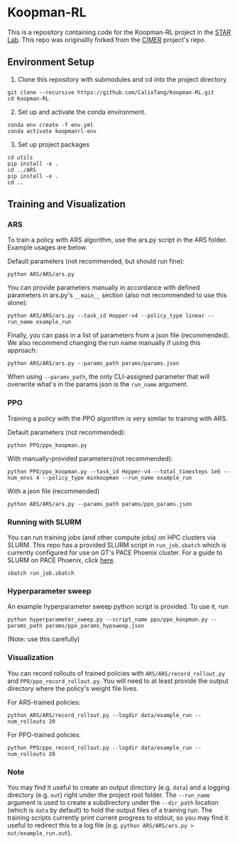 # Koopman-RL

This is a repository containing code for the Koopman-RL project in the [STAR Lab](https://star-lab.cc.gatech.edu/). This repo was originallly forked from the [CIMER](https://github.com/GT-STAR-Lab/CIMER) project's repo. 



## Environment Setup


1. Clone this repository with submodules and cd into the project directory.
```
git clone --recursive https://github.com/CalixTang/Koopman-RL.git
cd Koopman-RL
```

2. Set up and activate the conda environment.
```
conda env create -f env.yml
conda activate koopmanrl-env
```

3. Set up project packages
```
cd utils
pip install -e .
cd ../ARS
pip install -e .
cd ..
```

## Training and Visualization

### ARS

To train a policy with ARS algorithm, use the ars.py script in the ARS folder. Example usages are below.

Default parameters (not recommended, but should run fine):
```
python ARS/ARS/ars.py
```

You can provide parameters manually in accordance with defined parameters in ars.py's `__main__` section (also not recommended to use this alone):
```
python ARS/ARS/ars.py --task_id Hopper-v4 --policy_type linear --run_name example_run
```

Finally, you can pass in a list of parameters from a json file (recommended). We also recommend changing the run name manually if using this approach:
```
python ARS/ARS/ars.py --params_path params/params.json
```

When using `--params_path`, the only CLI-assigned parameter that will overwrite what's in the params json is the `run_name` argument. 

### PPO
Training a policy with the PPO algorithm is very similar to training with ARS.

Default parameters (not recommended):
```
python PPO/ppo_koopman.py
```

With manually-provided parameters(not recommended):
```
python PPO/ppo_koopman.py --task_id Hopper-v4 --total_timesteps 1e6 --num_envs 4 --policy_type minkoopman --run_name example_run
```

With a json file (recommended)
```
python ARS/ARS/ars.py --params_path params/ppo_params.json
```

### Running with SLURM
You can run training jobs (and other compute jobs) on HPC clusters via SLURM. This repo has a provided SLURM script in `run_job.sbatch` which is currently configured for use on GT's PACE Phoenix cluster. For a guide to SLURM on PACE Phoenix, click [here](https://gatech.service-now.com/home?id=kb_article_view&sysparm_article=KB0041998).

```
sbatch run_job.sbatch
```

### Hyperparameter sweep
An example hyperparameter sweep python script is provided. To use it, run
```
python hyperparameter_sweep.py --script_name ppo/ppo_koopman.py --params_path params/ppo_params_hypsweep.json
```
(Note: use this carefully)

### Visualization
You can record rollouts of trained policies with `ARS/ARS/record_rollout.py` and `PPO/ppo_record_rollout.py`. You will need to at least provide the output directory where the policy's weight file lives. 

For ARS-trained policies:
```
python ARS/ARS/record_rollout.py --logdir data/example_run --num_rollouts 20
```

For PPO-trained policies:
```
python PPO/ppo_record_rollout.py --logdir data/example_run --num_rollouts 20
```

### Note
You may find it useful to create an output directory (e.g. `data`) and a logging directory (e.g. `out`) right under the project root folder. The `--run_name` argument is used to create a subdirectory under the `--dir_path` location (which is `data` by default) to hold the output files of a training run. The training scripts currently print current progress to stdout, so you may find it useful to redirect this to a log file (e.g. `python ARS/ARS/ars.py > out/example_run.out`).
